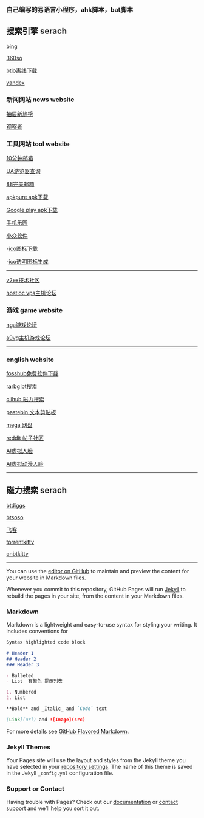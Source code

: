 ###  自己编写的易语言小程序，ahk脚本，bat脚本


##  搜索引擎 serach  
[bing](https://cn.bing.com/)


[360so](https://www.so.com/)

[btio离线下载](https://bitport.io)


[yandex ](https://yandex.com)



### 新闻网站 news website
[抽屉新热榜](https://dig.chouti.com/)


[观察者](https://www.guancha.cn/)





### 工具网站 tool website

[10分钟邮箱](https://bccto.cc/)

[UA游览器查询](https://www.ip138.com/useragent/)

[88完美邮箱](https://www.88.com/)



[apkpure apk下载](https://apkpure.com/cn/)

[Google play apk下载](https://apps.evozi.com/apk-downloader)

[手机乐园](https://soft.shouji.com.cn/)



[小众软件](https://www.appinn.com/)

-[ico图标下载](https://www.iconfont.cn)

-[ico透明图标生成](http://www.ico51.cn)

***

[v2ex技术社区](https://www.v2ex.com)


[hostloc vps主机论坛](https://hostloc.com)


### 游戏 game website



[nga游戏论坛](https://bbs.nga.cn)


[a9vg主机游戏论坛](https://bbs.a9vg.com)

***

### english website

[fosshub免费软件下载](https://www.fosshub.com/)

[rarbg bt搜索](https://rarbgprx.org/torrents.php?search)

[clihub 磁力搜索](https://clihub.com/)


[pastebin 文本剪贴板](https://pastebin.com/)


[mega 网盘](https://mega.nz/)


[reddit 帖子社区](https://www.reddit.com)

[AI虚拟人脸](https://thispersondoesnotexist.com)

[AI虚拟动漫人脸](https://www.thiswaifudoesnotexist.net)

***





## 磁力搜索 serach 

[btdiggs](https://btdiggs.cc/)


[btsoso](https://btsow.pw/search/)

[飞客](http://feikebt.pw/)


[torrentkitty](https://www.torrentkitty.tv/search/)

[cnbtkitty](https://cnbtkitty.ws)

***




[]()

[]()

[]()
[]()

[]()

[]()

[]()
[]()

[]()

[]()

[]()
[]()

[]()

[]()

[]()



You can use the [editor on GitHub](https://github.com/zip11/webpage/edit/master/README.md) to maintain and preview the content for your website in Markdown files.

Whenever you commit to this repository, GitHub Pages will run [Jekyll](https://jekyllrb.com/) to rebuild the pages in your site, from the content in your Markdown files.

### Markdown

Markdown is a lightweight and easy-to-use syntax for styling your writing. It includes conventions for

```markdown
Syntax highlighted code block

# Header 1
## Header 2
### Header 3

- Bulleted
- List  有颜色 提示列表

1. Numbered
2. List

**Bold** and _Italic_ and `Code` text

[Link](url) and ![Image](src)
```

For more details see [GitHub Flavored Markdown](https://guides.github.com/features/mastering-markdown/).

### Jekyll Themes

Your Pages site will use the layout and styles from the Jekyll theme you have selected in your [repository settings](https://github.com/zip11/webpage/settings). The name of this theme is saved in the Jekyll `_config.yml` configuration file.

### Support or Contact

Having trouble with Pages? Check out our [documentation](https://help.github.com/categories/github-pages-basics/) or [contact support](https://github.com/contact) and we’ll help you sort it out.
